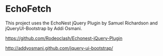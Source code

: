 EchoFetch
=========

This project uses the EchoNest jQuery Plugin by Samuel Richardson and jQueryUI-Bootstrap by Addi Osmani. 

https://github.com/Rodeoclash/Echonest-jQuery-Plugin

http://addyosmani.github.com/jquery-ui-bootstrap/


 
